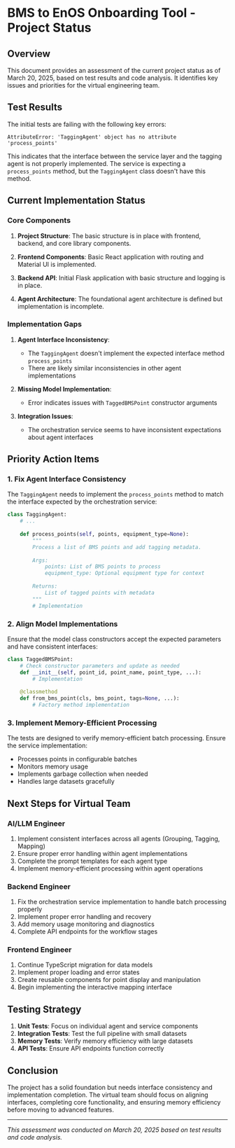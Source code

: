 # BMS to EnOS Onboarding Tool - Project Status

## Overview

This document provides an assessment of the current project status as of March 20, 2025, based on test results and code analysis. It identifies key issues and priorities for the virtual engineering team.

## Test Results

The initial tests are failing with the following key errors:

```
AttributeError: 'TaggingAgent' object has no attribute 'process_points'
```

This indicates that the interface between the service layer and the tagging agent is not properly implemented. The service is expecting a `process_points` method, but the `TaggingAgent` class doesn't have this method.

## Current Implementation Status

### Core Components

1. **Project Structure**: The basic structure is in place with frontend, backend, and core library components.

2. **Frontend Components**: Basic React application with routing and Material UI is implemented.

3. **Backend API**: Initial Flask application with basic structure and logging is in place.

4. **Agent Architecture**: The foundational agent architecture is defined but implementation is incomplete.

### Implementation Gaps

1. **Agent Interface Inconsistency**: 
   - The `TaggingAgent` doesn't implement the expected interface method `process_points`
   - There are likely similar inconsistencies in other agent implementations

2. **Missing Model Implementation**:
   - Error indicates issues with `TaggedBMSPoint` constructor arguments

3. **Integration Issues**:
   - The orchestration service seems to have inconsistent expectations about agent interfaces

## Priority Action Items

### 1. Fix Agent Interface Consistency

The `TaggingAgent` needs to implement the `process_points` method to match the interface expected by the orchestration service:

```python
class TaggingAgent:
    # ...
    
    def process_points(self, points, equipment_type=None):
        """
        Process a list of BMS points and add tagging metadata.
        
        Args:
            points: List of BMS points to process
            equipment_type: Optional equipment type for context
            
        Returns:
            List of tagged points with metadata
        """
        # Implementation
```

### 2. Align Model Implementations

Ensure that the model class constructors accept the expected parameters and have consistent interfaces:

```python
class TaggedBMSPoint:
    # Check constructor parameters and update as needed
    def __init__(self, point_id, point_name, point_type, ...):
        # Implementation
    
    @classmethod
    def from_bms_point(cls, bms_point, tags=None, ...):
        # Factory method implementation
```

### 3. Implement Memory-Efficient Processing

The tests are designed to verify memory-efficient batch processing. Ensure the service implementation:

- Processes points in configurable batches
- Monitors memory usage
- Implements garbage collection when needed
- Handles large datasets gracefully

## Next Steps for Virtual Team

### AI/LLM Engineer

1. Implement consistent interfaces across all agents (Grouping, Tagging, Mapping)
2. Ensure proper error handling within agent implementations
3. Complete the prompt templates for each agent type
4. Implement memory-efficient processing within agent operations

### Backend Engineer

1. Fix the orchestration service implementation to handle batch processing properly
2. Implement proper error handling and recovery
3. Add memory usage monitoring and diagnostics
4. Complete API endpoints for the workflow stages

### Frontend Engineer

1. Continue TypeScript migration for data models
2. Implement proper loading and error states
3. Create reusable components for point display and manipulation
4. Begin implementing the interactive mapping interface

## Testing Strategy

1. **Unit Tests**: Focus on individual agent and service components
2. **Integration Tests**: Test the full pipeline with small datasets
3. **Memory Tests**: Verify memory efficiency with large datasets
4. **API Tests**: Ensure API endpoints function correctly

## Conclusion

The project has a solid foundation but needs interface consistency and implementation completion. The virtual team should focus on aligning interfaces, completing core functionality, and ensuring memory efficiency before moving to advanced features.

---

*This assessment was conducted on March 20, 2025 based on test results and code analysis.*